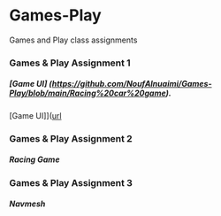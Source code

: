 # Games-Play
Games and Play class assignments 

### Games & Play Assignment 1
##### [Game UI] (https://github.com/NoufAlnuaimi/Games-Play/blob/main/Racing%20car%20game). 
[Game UI]]([url](https://github.com/NoufAlnuaimi/Games-Play/blob/main/Racing%20car%20game)


### Games & Play Assignment 2
##### Racing Game


### Games & Play Assignment 3
##### Navmesh
